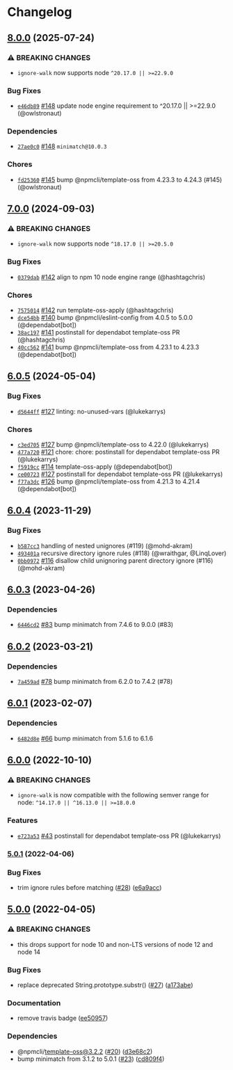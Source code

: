 # Changelog

## [8.0.0](https://github.com/npm/ignore-walk/compare/v7.0.0...v8.0.0) (2025-07-24)
### ⚠️ BREAKING CHANGES
* `ignore-walk` now supports node `^20.17.0 || >=22.9.0`
### Bug Fixes
* [`e46db89`](https://github.com/npm/ignore-walk/commit/e46db891a9a62ca0072f24bd766fb5826668e6e6) [#148](https://github.com/npm/ignore-walk/pull/148) update node engine requirement to ^20.17.0 || >=22.9.0 (@owlstronaut)
### Dependencies
* [`27ae0c0`](https://github.com/npm/ignore-walk/commit/27ae0c0c4fd9c03317527caaafbab5b8d2aacc08) [#148](https://github.com/npm/ignore-walk/pull/148) `minimatch@10.0.3`
### Chores
* [`fd25360`](https://github.com/npm/ignore-walk/commit/fd253609d86312ecbcafcd16353f5d2bb6e4e7f8) [#145](https://github.com/npm/ignore-walk/pull/145) bump @npmcli/template-oss from 4.23.3 to 4.24.3 (#145) (@owlstronaut)

## [7.0.0](https://github.com/npm/ignore-walk/compare/v6.0.5...v7.0.0) (2024-09-03)
### ⚠️ BREAKING CHANGES
* `ignore-walk` now supports node `^18.17.0 || >=20.5.0`
### Bug Fixes
* [`0379dab`](https://github.com/npm/ignore-walk/commit/0379dabeddd067b3afdcf185b321483d9c766b28) [#142](https://github.com/npm/ignore-walk/pull/142) align to npm 10 node engine range (@hashtagchris)
### Chores
* [`7575014`](https://github.com/npm/ignore-walk/commit/75750146afa38e2b4da92725611ee2f9baf9b5e8) [#142](https://github.com/npm/ignore-walk/pull/142) run template-oss-apply (@hashtagchris)
* [`dce54bb`](https://github.com/npm/ignore-walk/commit/dce54bb6d486f99b5fd874cb3f9235f88a918d9a) [#140](https://github.com/npm/ignore-walk/pull/140) bump @npmcli/eslint-config from 4.0.5 to 5.0.0 (@dependabot[bot])
* [`38ac197`](https://github.com/npm/ignore-walk/commit/38ac197e7edc3bd235bd30d4e33eecd24ed73bc0) [#141](https://github.com/npm/ignore-walk/pull/141) postinstall for dependabot template-oss PR (@hashtagchris)
* [`40cc562`](https://github.com/npm/ignore-walk/commit/40cc562a5181d7ef21d4032d09f3708df0cfb01b) [#141](https://github.com/npm/ignore-walk/pull/141) bump @npmcli/template-oss from 4.23.1 to 4.23.3 (@dependabot[bot])

## [6.0.5](https://github.com/npm/ignore-walk/compare/v6.0.4...v6.0.5) (2024-05-04)

### Bug Fixes

* [`d5644ff`](https://github.com/npm/ignore-walk/commit/d5644ffbf8c22a3f086bcc11984cf1f44026b53f) [#127](https://github.com/npm/ignore-walk/pull/127) linting: no-unused-vars (@lukekarrys)

### Chores

* [`c3ed705`](https://github.com/npm/ignore-walk/commit/c3ed7058062b465f3380e355bced1785a4482641) [#127](https://github.com/npm/ignore-walk/pull/127) bump @npmcli/template-oss to 4.22.0 (@lukekarrys)
* [`477a720`](https://github.com/npm/ignore-walk/commit/477a7202b10d43aa4afdd308c18501a24718614a) [#121](https://github.com/npm/ignore-walk/pull/121) chore: chore: postinstall for dependabot template-oss PR (@lukekarrys)
* [`f5919cc`](https://github.com/npm/ignore-walk/commit/f5919cc2e3d377b7b36f59569e201fa967ac7d3c) [#114](https://github.com/npm/ignore-walk/pull/114) template-oss-apply (@dependabot[bot])
* [`ce00723`](https://github.com/npm/ignore-walk/commit/ce00723c4ddd32fff5e07e765e2d19bcf9991b7b) [#127](https://github.com/npm/ignore-walk/pull/127) postinstall for dependabot template-oss PR (@lukekarrys)
* [`f77a3dc`](https://github.com/npm/ignore-walk/commit/f77a3dc9ead6f2de0e6de1682c6fc28f307bfcf0) [#126](https://github.com/npm/ignore-walk/pull/126) bump @npmcli/template-oss from 4.21.3 to 4.21.4 (@dependabot[bot])

## [6.0.4](https://github.com/npm/ignore-walk/compare/v6.0.3...v6.0.4) (2023-11-29)

### Bug Fixes

* [`b587cc3`](https://github.com/npm/ignore-walk/commit/b587cc32f430dc8d3052cb2905416e301f26df0d) handling of nested unignores (#119) (@mohd-akram)
* [`493401a`](https://github.com/npm/ignore-walk/commit/493401a71e71ab3f1137a27c65e1a4412d93ae26) recursive directory ignore rules (#118) (@wraithgar, @LinqLover)
* [`0bb0972`](https://github.com/npm/ignore-walk/commit/0bb0972643eb52cfd828d769ef7602323e427df5) [#116](https://github.com/npm/ignore-walk/pull/116) disallow child unignoring parent directory ignore (#116) (@mohd-akram)

## [6.0.3](https://github.com/npm/ignore-walk/compare/v6.0.2...v6.0.3) (2023-04-26)

### Dependencies

* [`6446cd2`](https://github.com/npm/ignore-walk/commit/6446cd220d6af31f0ba925d665a9bce54c58d3f5) [#83](https://github.com/npm/ignore-walk/pull/83) bump minimatch from 7.4.6 to 9.0.0 (#83)

## [6.0.2](https://github.com/npm/ignore-walk/compare/v6.0.1...v6.0.2) (2023-03-21)

### Dependencies

* [`7a459ad`](https://github.com/npm/ignore-walk/commit/7a459ad3596d488f7fcf48bbbd0fff4af2a6f940) [#78](https://github.com/npm/ignore-walk/pull/78) bump minimatch from 6.2.0 to 7.4.2 (#78)

## [6.0.1](https://github.com/npm/ignore-walk/compare/v6.0.0...v6.0.1) (2023-02-07)

### Dependencies

* [`6482d8e`](https://github.com/npm/ignore-walk/commit/6482d8eacb9cc986908fa85c9896490bba1c50c9) [#66](https://github.com/npm/ignore-walk/pull/66) bump minimatch from 5.1.6 to 6.1.6

## [6.0.0](https://github.com/npm/ignore-walk/compare/v5.0.1...v6.0.0) (2022-10-10)

### ⚠️ BREAKING CHANGES

* `ignore-walk` is now compatible with the following semver range for node: `^14.17.0 || ^16.13.0 || >=18.0.0`

### Features

* [`e723a53`](https://github.com/npm/ignore-walk/commit/e723a53bbd283f86fff819089db81fbe549662a5) [#43](https://github.com/npm/ignore-walk/pull/43) postinstall for dependabot template-oss PR (@lukekarrys)

### [5.0.1](https://github.com/npm/ignore-walk/compare/v5.0.0...v5.0.1) (2022-04-06)


### Bug Fixes

* trim ignore rules before matching ([#28](https://github.com/npm/ignore-walk/issues/28)) ([e6a9acc](https://github.com/npm/ignore-walk/commit/e6a9acceeeab3df0eb13d02f1c0f8dd69f8492c2))

## [5.0.0](https://github.com/npm/ignore-walk/compare/v4.0.1...v5.0.0) (2022-04-05)


### ⚠ BREAKING CHANGES

* this drops support for node 10 and non-LTS versions of node 12 and node 14

### Bug Fixes

* replace deprecated String.prototype.substr() ([#27](https://github.com/npm/ignore-walk/issues/27)) ([a173abe](https://github.com/npm/ignore-walk/commit/a173abe3a15705d30794d5dbaffbb39916858fc8))


### Documentation

* remove travis badge ([ee50957](https://github.com/npm/ignore-walk/commit/ee5095746282dd059cd9a7c3a71e4b8ab975300e))


### Dependencies

* @npmcli/template-oss@3.2.2 ([#20](https://github.com/npm/ignore-walk/issues/20)) ([d3e68c2](https://github.com/npm/ignore-walk/commit/d3e68c2a30c415fa154cf1d95e0f7760cdb4a7d2))
* bump minimatch from 3.1.2 to 5.0.1 ([#23](https://github.com/npm/ignore-walk/issues/23)) ([cd809f4](https://github.com/npm/ignore-walk/commit/cd809f4a76e7366ba5fa5a72572e3b25ac8ec9aa))

